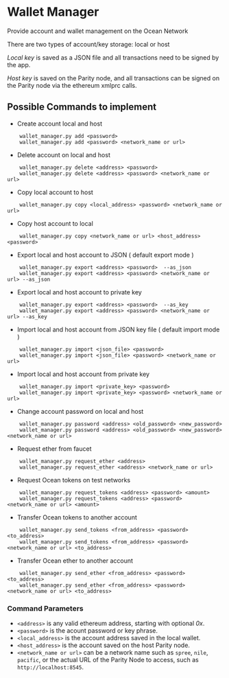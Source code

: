 # Wallet Manager
Provide account and wallet management on the Ocean Network

There are two types of account/key storage: local or host

*Local key* is saved as a JSON file and all transactions need to be signed by the app.

*Host key* is saved on the Parity node, and all transactions can be signed on the Parity node via the ethereum xmlprc calls.


## Possible Commands to implement

*  Create account local and host
```
    wallet_manager.py add <password>
    wallet_manager.py add <password> <network_name or url>
```

*  Delete account on local and host
```
    wallet_manager.py delete <address> <password>
    wallet_manager.py delete <address> <password> <network_name or url>
```

*  Copy local account to host
```
    wallet_manager.py copy <local_address> <password> <network_name or url>
```

*  Copy host account to local
```
    wallet_manager.py copy <network_name or url> <host_address> <password>
```

*  Export local and host account to JSON ( default export mode )
```
    wallet_manager.py export <address> <password>  --as_json
    wallet_manager.py export <address> <password> <network_name or url> --as_json
```

*  Export local and host account to private key
```
    wallet_manager.py export <address> <password>  --as_key
    wallet_manager.py export <address> <password> <network_name or url> --as_key
```

*  Import local and host account from JSON key file ( default import mode )
```
    wallet_manager.py import <json_file> <password>
    wallet_manager.py import <json_file> <password> <network_name or url>
```

*  Import local and host account from private key
```
    wallet_manager.py import <private_key> <password>
    wallet_manager.py import <private_key> <password> <network_name or url>
```

*  Change account password on local and host
```
    wallet_manager.py password <address> <old_password> <new_password>
    wallet_manager.py password <address> <old_password> <new_password> <network_name or url>
```

*  Request ether from faucet
```
    wallet_manager.py request_ether <address>
    wallet_manager.py request_ether <address> <network_name or url>
```

*  Request Ocean tokens on test networks
```
    wallet_manager.py request_tokens <address> <password> <amount>
    wallet_manager.py request_tokens <address> <password> <network_name or url> <amount>
```

*  Transfer Ocean tokens to another account
```
    wallet_manager.py send_tokens <from_address> <password> <to_address>
    wallet_manager.py send_tokens <from_address> <password> <network_name or url> <to_address>
```

*  Transfer Ocean ether to another account
```
    wallet_manager.py send_ether <from_address> <password> <to_address>
    wallet_manager.py send_ether <from_address> <password> <network_name or url> <to_address>
```


### Command Parameters

*  `<address>` is any valid ethereum address, starting with optional _0x_.
*  `<password>` is the acount password or key phrase.
*  `<local_address>` is the account address saved in the local wallet.
*  `<host_address>` is the account saved on the host Parity node.
*  `<network_name or url>` can be a network name such as `spree`, `nile`, `pacific`, or
the actual URL of the Parity Node to access, such as `http://localhost:8545`.

